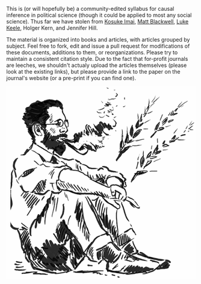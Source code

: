 This is (or will hopefully be) a community-edited syllabus for causal inference in political science (though it could be applied to most any social science). Thus far we have stolen from [Kosuke Imai](http://imai.princeton.edu), [Matt Blackwell](http://www.mattblackwell.org/), [Luke Keele](http://www.personal.psu.edu/ljk20/), Holger Kern, and Jennifer Hill.

The material is organized into books and articles, with articles grouped by subject. Feel free to fork, edit and issue a pull request for modifications of these documents, additions to them, or reorganizations. Please try to maintain a consistent citation style. Due to the fact that for-profit journals are leeches, we shouldn't actualy upload the articles themselves (please look at the existing links), but please provide a link to the paper on the journal's website (or a pre-print if you can find one).

![An illustration of Ronald Fisher](fisher.gif)